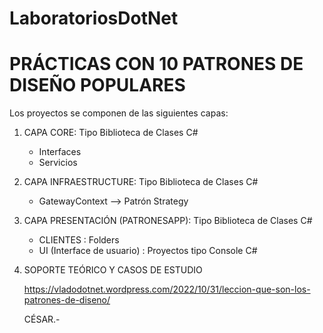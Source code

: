 # LaboratoriosDotNet
 
 PRÁCTICAS CON 10 PATRONES DE DISEÑO POPULARES
 ===============================================
 
 Los proyectos se componen de las siguientes capas:
 
 1. CAPA CORE: Tipo Biblioteca de Clases C#
     - Interfaces
     - Servicios
     
 2. CAPA INFRAESTRUCTURE: Tipo Biblioteca de Clases C#
     - GatewayContext --> Patrón Strategy
 
 3. CAPA PRESENTACIÓN (PATRONESAPP): Tipo Biblioteca de Clases C#
     - CLIENTES : Folders
     - UI (Interface de usuario) : Proyectos tipo Console C#
     
 4. SOPORTE TEÓRICO Y CASOS DE ESTUDIO
    
    https://vladodotnet.wordpress.com/2022/10/31/leccion-que-son-los-patrones-de-diseno/
    
     
     CÉSAR.-
 
